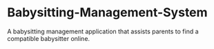 # Babysitting-Management-System
A babysitting management application that assists parents to find a compatible babysitter online.
